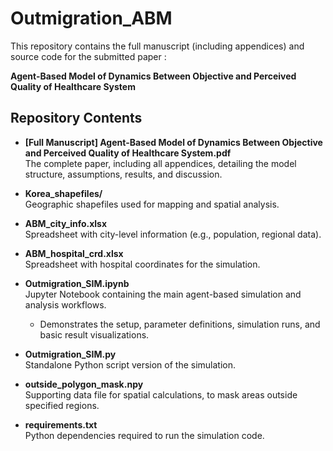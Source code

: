 # Outmigration_ABM
This repository contains the full manuscript (including appendices) and source code for the submitted paper : 

**Agent-Based Model of Dynamics Between Objective and Perceived Quality of Healthcare System**

## Repository Contents

- **[Full Manuscript] Agent-Based Model of Dynamics Between Objective and Perceived Quality of Healthcare System.pdf**  
  The complete paper, including all appendices, detailing the model structure, assumptions, results, and discussion.

- **Korea_shapefiles/**  
  Geographic shapefiles used for mapping and spatial analysis.

- **ABM_city_info.xlsx**  
  Spreadsheet with city-level information (e.g., population, regional data).

- **ABM_hospital_crd.xlsx**  
  Spreadsheet with hospital coordinates for the simulation.

- **Outmigration_SIM.ipynb**  
  Jupyter Notebook containing the main agent-based simulation and analysis workflows.  
  - Demonstrates the setup, parameter definitions, simulation runs, and basic result visualizations.

- **Outmigration_SIM.py**  
  Standalone Python script version of the simulation.

- **outside_polygon_mask.npy**  
  Supporting data file for spatial calculations, to mask areas outside specified regions.

- **requirements.txt**  
  Python dependencies required to run the simulation code.
